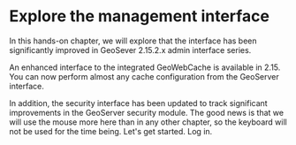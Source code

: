 # Explore the management interface


In this hands-on chapter, 
we will explore that the interface has been significantly improved 
in GeoSever 2.15.2.x admin interface series.

An enhanced interface to the integrated GeoWebCache is available in 2.15. 
You can now perform almost any cache configuration from the GeoServer interface.

In addition, the security interface has been updated to track significant improvements in the GeoServer security module. 
The good news is that we will use the mouse more here than in any other chapter,
so the keyboard will not be used for the time being. Let's get started. Log in.

